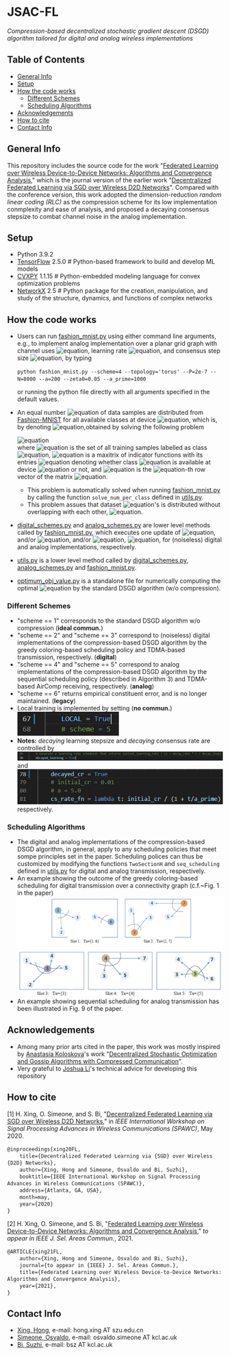 # JSAC-FL
*Compression-based decentralized stochastic gradient descent (DSGD) algorithm tailored for digital and analog wireless implementations*

## Table of Contents
* [General Info](#General-Info)
* [Setup](#System-Requirement)
* [How the code works](#How-the-code-works)
  * [Different Schemes](#Different-Schemes)
  * [Scheduling Algorithms](#Scheduling-Algorithms)
* [Acknowledgements](#Acknowledgements)
* [How to cite](#How-to-cite)
* [Contact Info](#Contact-Info)


## General Info
This repository includes the source code for the work "[Federated Learning over Wireless Device-to-Device Networks: Algorithms and Convergence Analysis](https://ieeexplore.ieee.org/document/9563232)," which is the journal version of the earlier work "[Decentralized Federated Learning via SGD over Wireless D2D Networks](https://ieeexplore.ieee.org/document/9154332)". Compared with the conference version, this work adopted the dimension-reduction *random linear coding (RLC)* as the compression scheme for its low implementation conmplexity and ease of analysis, and proposed a decaying consensus stepsize to combat channel noise in the analog implementation.

## Setup
- Python 3.9.2
- [TensorFlow](https://www.tensorflow.org/install) 2.5.0 \# Python-based framework to build and develop ML models
- [CVXPY](https://www.cvxpy.org/index.html) 1.1.15 \# Python-embedded modeling language for convex optimization problems
- [NetworkX](https://networkx.org/documentation/stable/index.html) 2.5 \# Python package for the creation, manipulation, and study of the structure, dynamics, and functions of complex networks

## How the code works
- Users can run [fashion_mnist.py](fashion_mnist.py) using either command line arguments, e.g., to implement analog implementation over a planar grid graph with channel uses ![equation](https://latex.codecogs.com/gif.latex?\inline&space;\dpi{100}&space;\bg_white&space;N=8000), learning rate ![equation](https://latex.codecogs.com/gif.latex?\inline&space;\dpi{100}&space;\bg_white&space;\eta^{(t)}=\tfrac{3.25}{\mu}\tfrac{1}{t&plus;200}), and consensus step size ![equation](https://latex.codecogs.com/gif.latex?\inline&space;\dpi{100}&space;\bg_white&space;\zeta^{(t)}=\tfrac{0.05}{t/1000&plus;1}), by  typing

    `python fashion_mnist.py --scheme=4 --topology='torus' --P=2e-7 --N=8000 --a=200 --zeta0=0.05 --a_prime=1000`  

    or running the python file directly with all arguments specified in the default values.
- An equal number  ![equation](https://latex.codecogs.com/gif.latex?\inline&space;\dpi{120}&space;\bg_white&space;x_i) of data samples are distributed from [Fashion-MNIST](https://www.tensorflow.org/datasets/catalog/fashion_mnist) for all available classes at device  ![equation](https://latex.codecogs.com/gif.latex?\inline&space;\dpi{120}&space;\bg_white&space;i), which is, by denoting ![equation](https://latex.codecogs.com/gif.latex?\inline&space;\dpi{120}&space;\bg_white&space;x=[x_1,\ldots,x_K]^T),obtained by solving the following problem

    ![equation](https://latex.codecogs.com/gif.latex?\dpi{100}&space;\bg_white&space;\large&space;\begin{align}&space;\mathop{\mathtt{Maximize}}\limits_{x}&space;&~~&space;\sum_{i\in\mathcal{V}}\sum_{n=1}^N\mathbb{I}_{n,i}x_i\notag\\&space;\mathtt&space;{Subject&space;\&space;to}&space;&~~&space;\mathbb{I}_n^Tx\le\vert\mathcal{D}_n\vert,\;&space;\forall&space;n,\notag\\&space;&~~&space;x_{\min}\le&space;x_i\le&space;x_{\max},\;&space;\forall&space;i,\notag&space;\end{align})  
    where ![equation](https://latex.codecogs.com/gif.latex?\inline&space;\dpi{100}&space;\bg_white&space;\mathcal{D}_n) is the set of all training samples labelled as class ![equation](https://latex.codecogs.com/gif.latex?\inline&space;\dpi{120}&space;\bg_white&space;n), ![equation](https://latex.codecogs.com/gif.latex?\inline&space;\dpi{100}&space;\bg_white&space;\mathbb{I}\in\mathbb{R}^{N\times&space;K}) is a maxitrix of indicator functions with its entries ![equation](https://latex.codecogs.com/gif.latex?\inline&space;\dpi{100}&space;\bg_white&space;\mathbb{I}_{n,i}) denoting whether class ![equation](https://latex.codecogs.com/gif.latex?\inline&space;\dpi{100}&space;\bg_white&space;n\in\{1,\ldots,N\}) is available at device ![equation](https://latex.codecogs.com/gif.latex?\inline&space;\dpi{120}&space;\bg_white&space;i) or not, and ![equation](https://latex.codecogs.com/gif.latex?\inline&space;\dpi{100}&space;\bg_white&space;\mathbb{I}_n) is the ![equation](https://latex.codecogs.com/gif.latex?\inline&space;\dpi{120}&space;\bg_white&space;n)-th row vector of the matrix ![equation](https://latex.codecogs.com/gif.latex?\inline&space;\dpi{120}&space;\bg_white&space;\mathbb{I}).
    - This problem is automatically solved when running [fashion_mnist.py](fashion_mnist.py) by calling the function `solve_num_per_class` defined in [utils.py](utils.py).
    - This problem assues that dataset ![equation](https://latex.codecogs.com/gif.latex?\inline&space;\dpi{100}&space;\bg_white&space;\mathcal{D}_i)'s is distributed without overlapping with each other, ![equation](https://latex.codecogs.com/gif.latex?\inline&space;\dpi{100}&space;\bg_white&space;i\in\mathcal{V}). 
- [digital_schemes.py](digital_schemes.py) and [analog_schemes.py](analog_schemes.py) are lower level methods called by [fashion_mnist.py](fashion_mnist.py), which executes one update of ![equation](https://latex.codecogs.com/gif.latex?\inline&space;\dpi{100}&space;\bg_white&space;\theta_j^{(t)}), and/or ![equation](https://latex.codecogs.com/gif.latex?\inline&space;\dpi{100}&space;\bg_white&space;\hat{\theta}_j^{(t)}), and/or ![equation](https://latex.codecogs.com/gif.latex?\inline&space;\dpi{100}&space;\bg_white&space;\hat{y}_j^{(t)}), ![equation](https://latex.codecogs.com/gif.latex?\inline&space;\dpi{100}&space;\bg_white&space;j\in\mathcal{V}), for (noiseless) digital and analog implementations, respectively.
- [utils.py](utils.py) is a lower level method called by [digital_schemes.py](digital_schemes.py), [analog_schemes.py](analog_schemes.py) and [fashion_mnist.py](fashion_mnist.py).
- [optimum_obj_value.py](optimum_obj_value.py) is a standalone file for numerically computing the optimal ![equation](https://latex.codecogs.com/gif.latex?\inline&space;\dpi{120}&space;\bg_white&space;F^\ast) by the standard DSGD algorithm (w/o compression).

### Different Schemes
- "scheme == 1" corresponds to the standard DSGD algorithm w/o compression (**ideal commun.**)
- "scheme == 2" and "scheme == 3" correspond to (noiseless) digital implementations of the compression-based DSGD algorithm by the greedy coloring-based scheduling policy and TDMA-based transmission, respectively. (**digital**)
- "scheme == 4" and "scheme == 5" correspond to analog implementations of the compression-based DSGD algorithm by the sequential scheduling policy (described in Algorithm 3) and TDMA-based AirComp receiving, respectively. (**analog**)
- "scheme == 6" returns empirical constituent error, and is no longer maintained. (**legacy**)
- Local training is implemented by setting (**no commun.**)  
    ![local training](image/local.png)
- **Notes:** *decaying* learning stepsize and *decaying* consensus rate are controlled by 
    ![decaying learning stepsize](image/decaying_lr.png)  
    and  
    ![decaying consensus rate](image/decaying_cr.png)  
    respectively.

### Scheduling Algorithms
- The digital and analog implementations of the compression-based DSGD algorithm, in general, apply to any scheduling policies that meet sompe principles set in the paper. Scheduling polices can thus be customized by modifying the functions `TwoSectionH` and `seq_scheduling` defined in [utils.py](utils.py) for digital and analog transmission, respectively. 
- An example showing the outcome of the greedy coloring-based scheduling for digital transmission over a connectivity graph (c.f.~Fig. 1 in the paper)
    ![digital scheduling](image/digital_scheduling.png)
- An example showing sequential scheduling for analog transmission has been illustrated in Fig. 9 of the paper.

## Acknowledgements
- Among many prior arts cited in the paper, this work was mostly inspired by [Anastasia Koloskova](https://scholar.google.com/citations?user=ldJpvE8AAAAJ&hl=en)'s work "[Decentralized Stochastic Optimization and Gossip Algorithms with Compressed Communication](http://proceedings.mlr.press/v97/koloskova19a.html)".
- Very grateful to [Joshua Li](https://github.com/joshualee155)'s technical advice for developing this repository

## How to cite
[1] H. Xing, O. Simeone, and S. Bi, "[Decentralized Federated Learning via SGD over Wireless D2D Networks](https://ieeexplore.ieee.org/document/9154332),” in *IEEE International Workshop on Signal Processing Advances in Wireless Communications (SPAWC)*, May 2020. 
```
@inproceedings{xing20FL,
	title={Decentralized Federated Learning via {SGD} over Wireless {D2D} Networks},
	author={Xing, Hong and Simeone, Osvaldo and Bi, Suzhi},
	booktitle={IEEE International Workshop on Signal Processing Advances in Wireless Communications (SPAWC)},
	address={Atlanta, GA, USA},
	month=may,
	year={2020}
}
```
[2] H. Xing, O. Simeone, and S. Bi, "[Federated Learning over Wireless Device-to-Device Networks: Algorithms and Convergence Analysis](https://ieeexplore.ieee.org/document/9563232),” *to appear in IEEE J. Sel. Areas Commun.*, 2021.

```
@ARTICLE{xing21FL,
	author={Xing, Hong and Simeone, Osvaldo and Bi, Suzhi},
	journal={to appear in {IEEE} J. Sel. Areas Commun.}, 
	title={Federated Learning over Wireless Device-to-Device Networks: Algorithms and Convergence Analysis}, 
	year={2021},
}
```
## Contact Info
- [Xing, Hong](https://scholar.google.com.sg/citations?user=rfhrifoAAAAJ&hl=en), e-mail: hong.xing AT szu.edu.cn
- [Simeone, Osvaldo](https://nms.kcl.ac.uk/osvaldo.simeone/index.htm), e-mail: osvaldo.simeone AT kcl.ac.uk
- [Bi, Suzhi](https://sites.google.com/view/bisuzhi/), e-mail: bsz AT kcl.ac.uk
